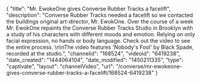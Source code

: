 {
    "title": "Mr. EwokeOne gives Converse Rubber Tracks a facelift",
    "description": "Converse Rubber Tracks needed a facelift so we contacted the buildings original art-director, Mr. EwokOne. Over the course of a week Mr. EwokOne repaints the Converse Rubber Tracks Studio in Brooklyn with a study of his characters with different moods and emotion. Relying on only facial expression, no hands or body language. Check out the video to see the entire process. \n\nThe video features 'Nobody's Fool' by Black Spade, recorded at the studio.",
    "channelid": "168524",
    "videoid": "6419238",
    "date_created": "1444064104",
    "date_modified": "1450211335",
    "type": "captivate",
    "layout": "channelVideo",
    "url": "\/converse\/mr-ewokeone-gives-converse-rubber-tracks-a-facelift\/168524-6419238"
}